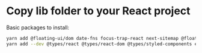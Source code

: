 # Copy lib folder to your React project

Basic packages to install:

```sh
yarn add @floating-ui/dom date-fns focus-trap-react next-sitemap @floating-ui/react react-spring react-use styled-components
yarn add --dev @types/react @types/react-dom @types/styled-components eslint eslint-config-next typescript
```
